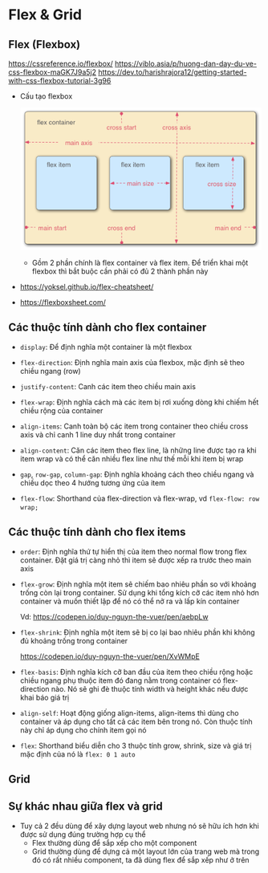 # Flex & Grid

## Flex (Flexbox)

https://cssreference.io/flexbox/
https://viblo.asia/p/huong-dan-day-du-ve-css-flexbox-maGK7J9a5j2
https://dev.to/harishrajora12/getting-started-with-css-flexbox-tutorial-3g96

- Cấu tạo flexbox

  ![](/Programs/Stage2/2_css/images/flexbox-axis.png)

  - Gồm 2 phần chính là flex container và flex item. Để triển khai một flexbox thì bắt buộc cần phải có đủ 2 thành phần này

- https://yoksel.github.io/flex-cheatsheet/
- https://flexboxsheet.com/

## Các thuộc tính dành cho flex container

- `display`: Để định nghĩa một container là một flexbox

- `flex-direction`: Định nghĩa main axis của flexbox, mặc định sẽ theo chiều ngang (row)

- `justify-content`: Canh các item theo chiều main axis

- `flex-wrap`: Định nghĩa cách mà các item bị rơi xuống dòng khi chiếm hết chiều rộng của container

- `align-items`: Canh toàn bộ các item trong container theo chiều cross axis và chỉ canh 1 line duy nhất trong container

- `align-content`: Căn các item theo flex line, là những line được tạo ra khi item wrap và có thể căn nhiều flex line như thế mỗi khi item bị wrap

- `gap`, `row-gap`, `column-gap`: Định nghĩa khoảng cách theo chiều ngang và chiều dọc theo 4 hướng tương ứng của item

- `flex-flow`: Shorthand của flex-direction và flex-wrap, vd `flex-flow: row wrap;`

## Các thuộc tính dành cho flex items

- `order`: Định nghĩa thứ tự hiển thị của item theo normal flow trong flex container. Đặt giá trị càng nhỏ thì item sẽ được xếp ra trước theo main axis

- `flex-grow`: Định nghĩa một item sẽ chiếm bao nhiêu phần so với khoảng trống còn lại trong container. Sử dụng khi tổng kích cỡ các item nhỏ hơn container và muốn thiết lập để nó có thể nở ra và lấp kín container

  Vd: https://codepen.io/duy-nguyn-the-vuer/pen/aebpLw

- `flex-shrink`: Định nghĩa một item sẽ bị co lại bao nhiêu phần khi không đủ khoảng trống trong container

  https://codepen.io/duy-nguyn-the-vuer/pen/XvWMpE

- `flex-basis`: Định nghĩa kích cỡ ban đầu của item theo chiều rộng hoặc chiều ngang phụ thuộc item đó đang nằm trong container có flex-direction nào. Nó sẽ ghi đè thuộc tính width và height khác nếu được khai báo giá trị

- `align-self`: Hoạt động giống align-items, align-items thì dùng cho container và áp dụng cho tất cả các item bên trong nó. Còn thuộc tính này chỉ áp dụng cho chính item gọi nó

- `flex`: Shorthand biểu diễn cho 3 thuộc tính grow, shrink, size và giá trị mặc định của nó là `flex: 0 1 auto`

## Grid

## Sự khác nhau giữa flex và grid

- Tuy cả 2 đều dùng để xây dựng layout web nhưng nó sẽ hữu ích hơn khi được sử dụng đúng trường hợp cụ thể
  - Flex thường dùng để sắp xếp cho một component
  - Grid thường dùng để dựng cả một layout lớn của trang web mà trong đó có rất nhiều component, ta đã dùng flex để sắp xếp như ở trên
